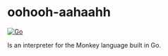 # oohooh-aahaahh

[![Go](https://github.com/claudemuller/oohooh-aahaah-go/actions/workflows/go.yml/badge.svg)](https://github.com/claudemuller/oohooh-aahaah-go/actions/workflows/go.yml)

Is an interpreter for the Monkey language built in Go.
